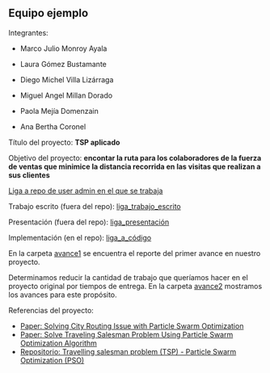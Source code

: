 ## Equipo ejemplo

Integrantes:

* Marco Julio Monroy Ayala

* Laura Gómez Bustamante

* Diego Michel Villa Lizárraga

* Miguel Angel Millan Dorado

* Paola Mejía Domenzain

* Ana Bertha Coronel

Título del proyecto: **TSP aplicado**

Objetivo del proyecto: **encontar la ruta para los colaboradores de la fuerza de ventas que minimice la distancia recorrida en las visitas que realizan a sus clientes**

[Liga a repo de user admin en el que se trabaja](https://github.com/lauragmz/proyecto-final-mno2020)

Trabajo escrito (fuera del repo): [liga_trabajo_escrito]()

Presentación (fuera del repo): [liga_presentación]()

Implementación (en el repo): [liga_a_código]() 


En la carpeta [avance1](avance1) se encuentra el reporte del primer avance en nuestro proyecto. 

Determinamos reducir la cantidad de trabajo que queríamos hacer en el proyecto original por tiempos de entrega. En la carpeta [avance2](avance2) mostramos los avances para este propósito.

Referencias del proyecto:

* [Paper: Solving City Routing Issue with Particle Swarm
Optimization ](https://research.ijcaonline.org/volume47/number15/pxc3880348.pdf)
* [Paper: Solve Traveling Salesman Problem Using Particle Swarm Optimization Algorithm](http://ijcsi.org/papers/IJCSI-9-6-2-264-271.pdf)
* [Repositorio: Travelling salesman problem (TSP) - Particle Swarm Optimization (PSO) ](https://github.com/marcoscastro/tsp_pso)
